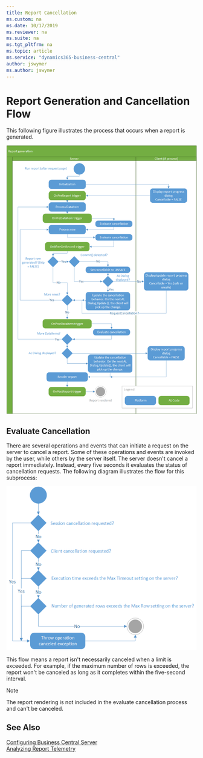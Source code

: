 ```yaml
---
title: Report Cancellation
ms.custom: na
ms.date: 10/17/2019
ms.reviewer: na
ms.suite: na
ms.tgt_pltfrm: na
ms.topic: article
ms.service: "dynamics365-business-central"
author: jswymer
ms.author: jswymer
---
```

# Report Generation and Cancellation Flow

This following figure illustrates the process that occurs when a report is generated.

![Report generation](../developer/media/report-generation.png "Report generation")  

## Evaluate Cancellation

There are several operations and events that can initiate a request on the server to cancel a report. Some of these operations and events are invoked by the user, while others by the server itself. The server doesn't cancel a report immediately. Instead, every five seconds it evaluates the status of cancellation requests. The following diagram illustrates the flow for this subprocess:

![Report cancellation](../developer/media/report_cancellation.png "Report cancellation")  

This flow means a report isn't necessarily canceled when a limit is exceeded. For example, if the maximum number of rows is exceeded, the report won't be canceled as long as it completes within the five-second interval.

> [!NOTE]
> The report rendering is not included in the evaluate cancellation process and can't be canceled.

## See Also

[Configuring Business Central Server](configure-server-instance.md)  
[Analyzing Report Telemetry](telemetry-reports-trace.md)  